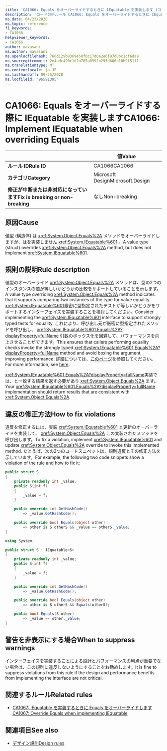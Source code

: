 ```yaml
---
title: 'CA1066: Equals をオーバーライドするときに IEquatable を実装します (コード分析)'
description: 'コード分析ルール CA1066: Equals をオーバーライドするときに IEquatable を実装する方法について説明します。'
ms.date: 04/23/2020
ms.topic: reference
f1_keywords:
- CA1066
helpviewer_keywords:
- CA1066
author: mavasani
ms.author: mavasani
ms.openlocfilehash: 760d129b8369450f0c17d0a2e6f97d0bc1cf6da9
ms.sourcegitcommit: 2e4adc490c1d2a705a0592b295d606b10b9f51f1
ms.translationtype: MT
ms.contentlocale: ja-JP
ms.lasthandoff: 09/25/2020
ms.locfileid: "96591395"
---
```

# <a name="ca1066-implement-iequatable-when-overriding-equals"></a><span data-ttu-id="780ac-103">CA1066: Equals をオーバーライドする際に IEquatable を実装します</span><span class="sxs-lookup"><span data-stu-id="780ac-103">CA1066: Implement IEquatable when overriding Equals</span></span>

| | <span data-ttu-id="780ac-104">値</span><span class="sxs-lookup"><span data-stu-id="780ac-104">Value</span></span> |
|-|-|
| <span data-ttu-id="780ac-105">**ルール ID**</span><span class="sxs-lookup"><span data-stu-id="780ac-105">**Rule ID**</span></span> |<span data-ttu-id="780ac-106">CA1066</span><span class="sxs-lookup"><span data-stu-id="780ac-106">CA1066</span></span>|
| <span data-ttu-id="780ac-107">**カテゴリ**</span><span class="sxs-lookup"><span data-stu-id="780ac-107">**Category**</span></span> |<span data-ttu-id="780ac-108">Microsoft Design</span><span class="sxs-lookup"><span data-stu-id="780ac-108">Microsoft.Design</span></span>|
| <span data-ttu-id="780ac-109">**修正が中断または非対応になっています**</span><span class="sxs-lookup"><span data-stu-id="780ac-109">**Fix is breaking or non-breaking**</span></span> |<span data-ttu-id="780ac-110">なし</span><span class="sxs-lookup"><span data-stu-id="780ac-110">Non-breaking</span></span>|

## <a name="cause"></a><span data-ttu-id="780ac-111">原因</span><span class="sxs-lookup"><span data-stu-id="780ac-111">Cause</span></span>

<span data-ttu-id="780ac-112">値型 (構造体) は <xref:System.Object.Equals%2A> メソッドをオーバーライドしますが、はを実装しません <xref:System.IEquatable%601> 。</span><span class="sxs-lookup"><span data-stu-id="780ac-112">A value type (struct) overrides <xref:System.Object.Equals%2A> method, but does not implement <xref:System.IEquatable%601>.</span></span>

## <a name="rule-description"></a><span data-ttu-id="780ac-113">規則の説明</span><span class="sxs-lookup"><span data-stu-id="780ac-113">Rule description</span></span>

<span data-ttu-id="780ac-114">値型のオーバーライド <xref:System.Object.Equals%2A> メソッドは、型の2つのインスタンスの値が等しいかどうかの比較をサポートしていることを示します。</span><span class="sxs-lookup"><span data-stu-id="780ac-114">A value type overriding <xref:System.Object.Equals%2A> method indicates that it supports comparing two instances of the type for value equality.</span></span> <span data-ttu-id="780ac-115"><xref:System.IEquatable%601>厳密に型指定されたテストが等しいかどうかをサポートするインターフェイスを実装することを検討してください。</span><span class="sxs-lookup"><span data-stu-id="780ac-115">Consider implementing the <xref:System.IEquatable%601> interface to support strongly typed tests for equality.</span></span> <span data-ttu-id="780ac-116">これにより、呼び出し元が厳密に型指定されたメソッドを呼び出し、 <xref:System.IEquatable%601.Equals%2A?displayProperty=fullName> 引数のボックス化を回避して、パフォーマンスを向上させることができます。</span><span class="sxs-lookup"><span data-stu-id="780ac-116">This ensures that callers performing equality checks invoke the strongly typed <xref:System.IEquatable%601.Equals%2A?displayProperty=fullName> method and avoid boxing the argument, improving performance.</span></span> <span data-ttu-id="780ac-117">詳細については、[このページ](/dotnet/api/system.iequatable-1#notes-to-implementers)を参照してください。</span><span class="sxs-lookup"><span data-stu-id="780ac-117">For more information, see [here](/dotnet/api/system.iequatable-1#notes-to-implementers).</span></span>

<span data-ttu-id="780ac-118"><xref:System.IEquatable%601.Equals%2A?displayProperty=fullName>実装では、と一致する結果を返す必要があり <xref:System.Object.Equals%2A> ます。</span><span class="sxs-lookup"><span data-stu-id="780ac-118">Your <xref:System.IEquatable%601.Equals%2A?displayProperty=fullName> implementation should return results that are consistent with <xref:System.Object.Equals%2A>.</span></span>

## <a name="how-to-fix-violations"></a><span data-ttu-id="780ac-119">違反の修正方法</span><span class="sxs-lookup"><span data-stu-id="780ac-119">How to fix violations</span></span>

<span data-ttu-id="780ac-120">違反を修正するには、実装 <xref:System.IEquatable%601> と更新のオーバーライドを実装して、 <xref:System.Object.Equals%2A> この実装されたメソッドを呼び出します。</span><span class="sxs-lookup"><span data-stu-id="780ac-120">To fix a violation, implement <xref:System.IEquatable%601> and update <xref:System.Object.Equals%2A> override to invoke this implemented method.</span></span> <span data-ttu-id="780ac-121">たとえば、次の2つのコードスニペットは、規則違反とその修正方法を示しています。</span><span class="sxs-lookup"><span data-stu-id="780ac-121">For example, the following two code snippets show a violation of the rule and how to fix it:</span></span>

```csharp
public struct S
{
    private readonly int _value;
    public S(int f)
    {
        _value = f;
    }

    public override int GetHashCode()
        => _value.GetHashCode();

    public override bool Equals(object other)
        => other is S otherS && _value == otherS._value;
}
```

```csharp
using System;

public struct S : IEquatable<S>
{
    private readonly int _value;
    public S(int f)
    {
        _value = f;
    }

    public override int GetHashCode()
        => _value.GetHashCode();

    public override bool Equals(object other)
        => other is S otherS && Equals(otherS);

    public bool Equals(S other)
        => _value == other._value;
}
```

## <a name="when-to-suppress-warnings"></a><span data-ttu-id="780ac-122">警告を非表示にする場合</span><span class="sxs-lookup"><span data-stu-id="780ac-122">When to suppress warnings</span></span>

<span data-ttu-id="780ac-123">インターフェイスを実装することによる設計とパフォーマンスの利点が重要でない場合は、この規則に違反しないようにすることをお勧めします。</span><span class="sxs-lookup"><span data-stu-id="780ac-123">It is fine to suppress violations from this rule if the design and performance benefits from implementing the interface are not critical.</span></span>

## <a name="related-rules"></a><span data-ttu-id="780ac-124">関連するルール</span><span class="sxs-lookup"><span data-stu-id="780ac-124">Related rules</span></span>

- [<span data-ttu-id="780ac-125">CA1067: IEquatable を実装するときに Equals をオーバーライドします</span><span class="sxs-lookup"><span data-stu-id="780ac-125">CA1067: Override Equals when implementing IEquatable</span></span>](ca1067.md)

## <a name="see-also"></a><span data-ttu-id="780ac-126">関連項目</span><span class="sxs-lookup"><span data-stu-id="780ac-126">See also</span></span>

- [<span data-ttu-id="780ac-127">デザイン規則</span><span class="sxs-lookup"><span data-stu-id="780ac-127">Design rules</span></span>](design-warnings.md)
